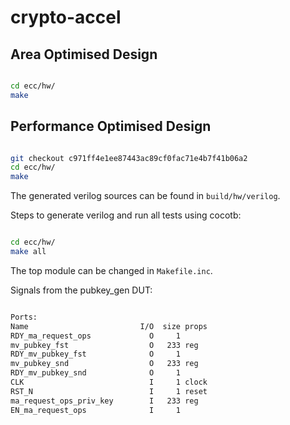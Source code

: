 # crypto-accel

## Area Optimised Design

```bash

cd ecc/hw/
make

```

## Performance Optimised Design

```bash

git checkout c971ff4e1ee87443ac89cf0fac71e4b7f41b06a2
cd ecc/hw/
make

```

The generated verilog sources can be found in ``build/hw/verilog``.

Steps to generate verilog and run all tests using cocotb:

```bash

cd ecc/hw/
make all

```

The top module can be changed in ``Makefile.inc``.

Signals from the pubkey_gen DUT:

```txt

Ports:
Name                         I/O  size props
RDY_ma_request_ops             O     1
mv_pubkey_fst                  O   233 reg
RDY_mv_pubkey_fst              O     1
mv_pubkey_snd                  O   233 reg
RDY_mv_pubkey_snd              O     1
CLK                            I     1 clock
RST_N                          I     1 reset
ma_request_ops_priv_key        I   233 reg
EN_ma_request_ops              I     1

```
